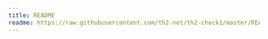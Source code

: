 ```yaml
---
title: README
readme: https://raw.githubusercontent.com/th2-net/th2-check1/master/README.md
---
```

